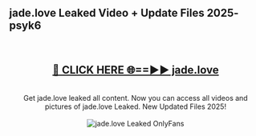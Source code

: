 <h2>jade.love Leaked Video + Update Files 2025- psyk6</h2>
<br>
<div align="center">
<h2><a href="https://libra.edu.pl?jade.love" rel="nofollow">🔴 CLICK HERE 🌐==►► jade.love</a></h2>
<br>
Get jade.love leaked all content. Now you can access all videos and pictures of jade.love Leaked. New Updated Files 2025!
<br>
<br>
<a href="https://libra.edu.pl?jade.love" rel="nofollow" data-target="animated-image.originalLink"><img src="https://i.ibb.co.com/WyWwxjT/player-gif2.gif" alt="jade.love Leaked OnlyFans" style="max-width: 100%; display: inline-block;" data-target="animated-image.originalImage"></a>
</div>
<br>